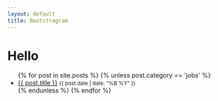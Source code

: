 ```yaml
---
layout: default
title: Bootstragram
---
```


# Hello

<nav>
  <ul class="posts">
    {% for post in site.posts %}
    {% unless post.category == 'jobs' %}
    <li>
      <a href="{{ post.url | remove_first: '/' | prepend: site.baseurl }}">{{ post.title }}</a>
      <small>{{ post.date | date: "%B %Y" }}</small>
    </li>
    {% endunless %}
    {% endfor %}
  </ul>
</nav>
